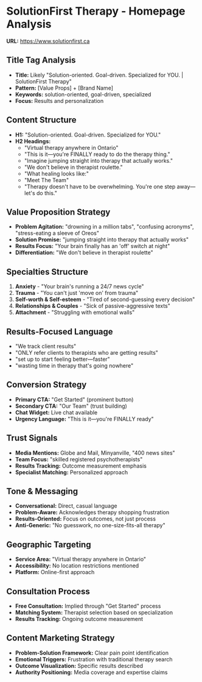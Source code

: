 # SolutionFirst Therapy - Homepage Analysis

**URL:** https://www.solutionfirst.ca

## Title Tag Analysis
- **Title:** Likely "Solution-oriented. Goal-driven. Specialized for YOU. | SolutionFirst Therapy"
- **Pattern:** [Value Props] + [Brand Name]
- **Keywords:** solution-oriented, goal-driven, specialized
- **Focus:** Results and personalization

## Content Structure
- **H1:** "Solution-oriented. Goal-driven. Specialized for YOU."
- **H2 Headings:**
  - "Virtual therapy anywhere in Ontario"
  - "This is it—you're FINALLY ready to do the therapy thing."
  - "Imagine jumping straight into therapy that actually works."
  - "We don't believe in therapist roulette."
  - "What healing looks like:"
  - "Meet The Team"
  - "Therapy doesn't have to be overwhelming. You're one step away—let's do this."

## Value Proposition Strategy
- **Problem Agitation:** "drowning in a million tabs", "confusing acronyms", "stress-eating a sleeve of Oreos"
- **Solution Promise:** "jumping straight into therapy that actually works"
- **Results Focus:** "Your brain finally has an 'off' switch at night"
- **Differentiation:** "We don't believe in therapist roulette"

## Specialties Structure
1. **Anxiety** - "Your brain's running a 24/7 news cycle"
2. **Trauma** - "You can't just 'move on' from trauma"
3. **Self-worth & Self-esteem** - "Tired of second-guessing every decision"
4. **Relationships & Couples** - "Sick of passive-aggressive texts"
5. **Attachment** - "Struggling with emotional walls"

## Results-Focused Language
- "We track client results"
- "ONLY refer clients to therapists who are getting results"
- "set up to start feeling better—faster"
- "wasting time in therapy that's going nowhere"

## Conversion Strategy
- **Primary CTA:** "Get Started" (prominent button)
- **Secondary CTA:** "Our Team" (trust building)
- **Chat Widget:** Live chat available
- **Urgency Language:** "This is it—you're FINALLY ready"

## Trust Signals
- **Media Mentions:** Globe and Mail, Minyanville, "400 news sites"
- **Team Focus:** "skilled registered psychotherapists"
- **Results Tracking:** Outcome measurement emphasis
- **Specialist Matching:** Personalized approach

## Tone & Messaging
- **Conversational:** Direct, casual language
- **Problem-Aware:** Acknowledges therapy shopping frustration
- **Results-Oriented:** Focus on outcomes, not just process
- **Anti-Generic:** "No guesswork, no one-size-fits-all therapy"

## Geographic Targeting
- **Service Area:** "Virtual therapy anywhere in Ontario"
- **Accessibility:** No location restrictions mentioned
- **Platform:** Online-first approach

## Consultation Process
- **Free Consultation:** Implied through "Get Started" process
- **Matching System:** Therapist selection based on specialization
- **Results Tracking:** Ongoing outcome measurement

## Content Marketing Strategy
- **Problem-Solution Framework:** Clear pain point identification
- **Emotional Triggers:** Frustration with traditional therapy search
- **Outcome Visualization:** Specific results described
- **Authority Positioning:** Media coverage and expertise claims
